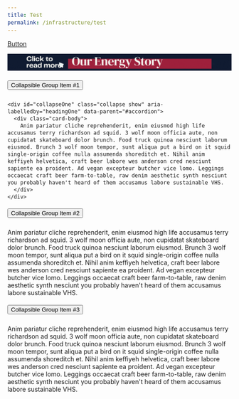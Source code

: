 ```yaml
---
title: Test
permalink: /infrastructure/test
---
```



[Button](/infrastructure/case-studies/resources#WMAnchor)





<a href="/infrastructure/case-studies/resources#WMAnchor" target="_blank"><img src="/images/infrastructure/constraints-and-challenges/image015.gif" ></a>

<div id="accordion">
  <div class="card">
    <div class="card-header" id="headingOne">
      <h5 class="mb-0">
        <button class="btn btn-link" data-toggle="collapse" data-target="#collapseOne" aria-expanded="true" aria-controls="collapseOne">
          Collapsible Group Item #1
        </button>
      </h5>
    </div>

    <div id="collapseOne" class="collapse show" aria-labelledby="headingOne" data-parent="#accordion">
      <div class="card-body">
        Anim pariatur cliche reprehenderit, enim eiusmod high life accusamus terry richardson ad squid. 3 wolf moon officia aute, non cupidatat skateboard dolor brunch. Food truck quinoa nesciunt laborum eiusmod. Brunch 3 wolf moon tempor, sunt aliqua put a bird on it squid single-origin coffee nulla assumenda shoreditch et. Nihil anim keffiyeh helvetica, craft beer labore wes anderson cred nesciunt sapiente ea proident. Ad vegan excepteur butcher vice lomo. Leggings occaecat craft beer farm-to-table, raw denim aesthetic synth nesciunt you probably haven't heard of them accusamus labore sustainable VHS.
      </div>
    </div>
  </div>
  <div class="card">
    <div class="card-header" id="headingTwo">
      <h5 class="mb-0">
        <button class="btn btn-link collapsed" data-toggle="collapse" data-target="#collapseTwo" aria-expanded="false" aria-controls="collapseTwo">
          Collapsible Group Item #2
        </button>
      </h5>
    </div>
    <div id="collapseTwo" class="collapse" aria-labelledby="headingTwo" data-parent="#accordion">
      <div class="card-body">
        Anim pariatur cliche reprehenderit, enim eiusmod high life accusamus terry richardson ad squid. 3 wolf moon officia aute, non cupidatat skateboard dolor brunch. Food truck quinoa nesciunt laborum eiusmod. Brunch 3 wolf moon tempor, sunt aliqua put a bird on it squid single-origin coffee nulla assumenda shoreditch et. Nihil anim keffiyeh helvetica, craft beer labore wes anderson cred nesciunt sapiente ea proident. Ad vegan excepteur butcher vice lomo. Leggings occaecat craft beer farm-to-table, raw denim aesthetic synth nesciunt you probably haven't heard of them accusamus labore sustainable VHS.
      </div>
    </div>
  </div>
  <div class="card">
    <div class="card-header" id="headingThree">
      <h5 class="mb-0">
        <button class="btn btn-link collapsed" data-toggle="collapse" data-target="#collapseThree" aria-expanded="false" aria-controls="collapseThree">
          Collapsible Group Item #3
        </button>
      </h5>
    </div>
    <div id="collapseThree" class="collapse" aria-labelledby="headingThree" data-parent="#accordion">
      <div class="card-body">
        Anim pariatur cliche reprehenderit, enim eiusmod high life accusamus terry richardson ad squid. 3 wolf moon officia aute, non cupidatat skateboard dolor brunch. Food truck quinoa nesciunt laborum eiusmod. Brunch 3 wolf moon tempor, sunt aliqua put a bird on it squid single-origin coffee nulla assumenda shoreditch et. Nihil anim keffiyeh helvetica, craft beer labore wes anderson cred nesciunt sapiente ea proident. Ad vegan excepteur butcher vice lomo. Leggings occaecat craft beer farm-to-table, raw denim aesthetic synth nesciunt you probably haven't heard of them accusamus labore sustainable VHS.
      </div>
    </div>
  </div>
</div>